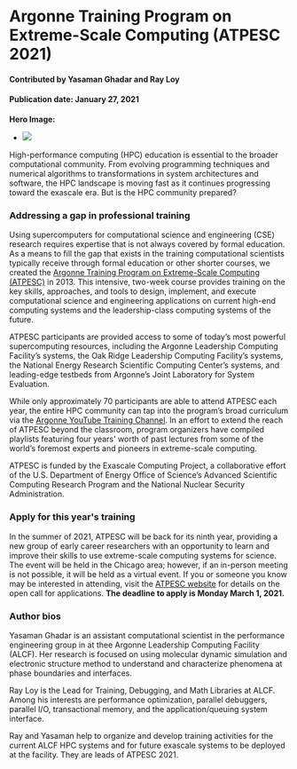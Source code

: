 # Argonne Training Program on Extreme-Scale Computing (ATPESC 2021)

#### Contributed by Yasaman Ghadar and Ray Loy

#### Publication date: January 27, 2021

**Hero Image:**
 
- <img src='https://github.com/betterscientificsoftware/images/raw/master/Blog_0121_ATPESC.jpg'>

High-performance computing (HPC) education is essential to the broader computational community. From evolving programming techniques and numerical algorithms to transformations in system architectures and software, the HPC landscape is moving fast as it continues progressing toward the exascale era. But is the HPC community prepared?

### Addressing a gap in professional training
Using supercomputers for computational science and engineering (CSE) research requires expertise that is not always covered by formal education. As a means to fill the gap that exists in the training computational scientists typically receive through formal education or other shorter courses, we created the [Argonne Training Program on Extreme-Scale Computing (ATPESC)](https://extremecomputingtraining.anl.gov) in 2013. This intensive, two-week course provides training on the key skills, approaches, and tools to design, implement, and execute computational science and engineering applications on current high-end computing systems and the leadership-class computing systems of the future. 

ATPESC participants are provided access to some of today’s most powerful supercomputing resources, including the Argonne Leadership Computing Facility’s systems, the Oak Ridge Leadership Computing Facility’s systems, the National Energy Research Scientific Computing Center’s systems, and leading-edge testbeds from Argonne’s Joint Laboratory for System Evaluation.

While only approximately 70 participants are able to attend ATPESC each year, the entire HPC community can tap into the program’s broad curriculum via the [Argonne YouTube Training Channel](http://extremecomputingtraining.anl.gov/agenda-2020). In an effort to extend the reach of ATPESC beyond the classroom, program organizers have compiled playlists featuring four years' worth of past lectures from some of the world’s foremost experts and pioneers in extreme-scale computing. 

ATPESC is funded by the Exascale Computing Project, a collaborative effort of the U.S. Department of Energy Office of Science’s Advanced Scientific Computing Research Program and the National Nuclear Security Administration.

### Apply for this year's training
In the summer of 2021, ATPESC will be back for its ninth year, providing a new group of early career researchers with an opportunity to learn and improve their skills to use extreme-scale computing systems for science. The event will be held in the Chicago area; however, if an in-person meeting is not possible, it will be held as a virtual event.  If you or someone you know may be interested in attending, visit the [ATPESC website](https://extremecomputingtraining.anl.gov) for details on the open call for applications. **The deadline to apply is Monday March 1, 2021.**

### Author bios
Yasaman Ghadar is an assistant computational scientist in the performance engineering group in at thee Argonne Leadership Computing Facility (ALCF). Her research is focused on using molecular dynamic simulation and electronic structure method to understand and characterize phenomena at phase boundaries and interfaces. 

Ray Loy is the Lead for Training, Debugging, and Math Libraries at ALCF. Among his interests are performance optimization, parallel debuggers, parallel I/O, transactional memory, and the application/queuing system interface.  

Ray and Yasaman help to organize and develop training activities for the current ALCF HPC systems and for future exascale systems to be deployed at the facility.  They are leads of ATPESC 2021.


<!---
Publish: preview
RSS update: 2021-01-27
Categories: performance
Topics: high-performance computing (HPC), performance at leadership computing facilities
Tags: bssw-blog-article
Level: 2
Prerequisites: default
Aggregate: none
--->
